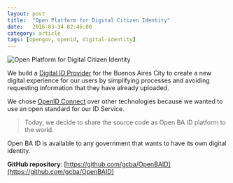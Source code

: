 ```yaml
---
layout: post
title:  "Open Platform for Digital Citizen Identity"
date:   2016-03-14 02:46:00
category: article
tags: [opengov, openid, digital-identity]
---
```


<img src="https://dl.dropboxusercontent.com/u/1147871/openbaid.png" class="center" alt="Open Platform for Digital Citizen Identity">

We build a [Digital ID Provider](https://id.buenosaires.gob.ar/) for the Buenos Aires City to create a new digital experience for our users by simplifying processes and avoiding requesting information that they have already uploaded.

We chose [OpenID Connect](http://openid.net/connect/) over other technologies because we wanted to use an open standard for our ID Service.

> Today, we decide to share the source code as Open BA ID platform to the world.

Open BA ID is available to any government that wants to have its own digital identity.

**GitHub repository**: [https://github.com/gcba/OpenBAID](https://github.com/gcba/OpenBAID)